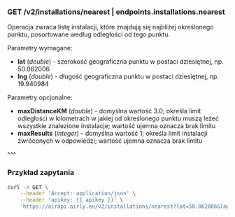 ### GET /v2/installations/nearest | endpoints.installations.nearest

Operacja zwraca listę instalacji, które znajdują się najbliżej określonego punktu, posortowane według odległości od tego punktu.

Parametry wymagane:
- **lat** (_double_) - szerokość geograficzna punktu w postaci dziesiętnej, np. 50.062006
- **lng** (_double_) -  długość geograficzna punktu w postaci dziesiętnej, np. 19.940984

Parametry opcjonalne:
- **maxDistanceKM** (_double_) -  domyślna wartość 3.0; określa limit odległości w kilometrach w jakiej od określonego punktu muszą leżeć wszystkie znalezione instalacje; wartość ujemna oznacza brak limitu
- **maxResults** (_integer_) -  domyślna wartość 1; określa limit instalacji zwróconych w odpowiedzi; wartość ujemna oznacza brak limitu

^^^

### Przykład zapytania

```bash
curl -X GET \
    --header 'Accept: application/json' \
    --header 'apikey: {{ apikey }}' \
    'https://airapi.airly.eu/v2/installations/nearest?lat=50.062006&lng=19.940984&maxDistanceKM=5&maxResults=3'
```
